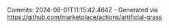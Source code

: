 Commits: 2024-08-01T11:15:42.464Z - Generated via https://github.com/marketplace/actions/artificial-grass
<br>
